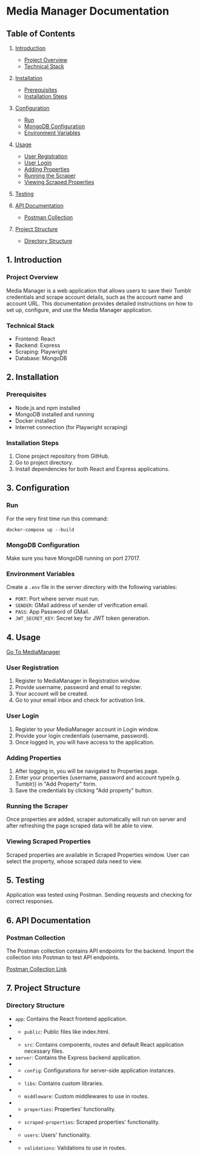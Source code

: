 # Media Manager Documentation

## Table of Contents

1. [Introduction](#1-introduction)
    - [Project Overview](#project-overview)
    - [Technical Stack](#technical-stack)

2. [Installation](#2-installation)
    - [Prerequisites](#prerequisites)
    - [Installation Steps](#installation-steps)

3. [Configuration](#3-configuration)
    - [Run](#run-)
    - [MongoDB Configuration](#mongodb-configuration)
    - [Environment Variables](#environment-variables)

4. [Usage](#4-usage)
    - [User Registration](#user-registration)
    - [User Login](#user-login)
    - [Adding Properties](#adding-properties)
    - [Running the Scraper](#running-the-scraper)
    - [Viewing Scraped Properties](#viewing-scraped-properties)

5. [Testing](#5-testing)

6. [API Documentation](#6-api-documentation)
    - [Postman Collection](#postman-collection)

7. [Project Structure](#7-project-structure)
    - [Directory Structure](#directory-structure)


## 1. Introduction

### Project Overview

Media Manager is a web application that allows users to save their Tumblr credentials and scrape account details, such as the account name and account URL. This documentation provides detailed instructions on how to set up, configure, and use the Media Manager application.

### Technical Stack

- Frontend: React
- Backend: Express
- Scraping: Playwright
- Database: MongoDB

## 2. Installation

### Prerequisites

- Node.js and npm installed
- MongoDB installed and running
- Docker installed
- Internet connection (for Playwright scraping)

### Installation Steps

1. Clone project repository from GitHub.
2. Go to project directory.
3. Install dependencies for both React and Express applications.

## 3. Configuration

### Run 
For the very first time run this command:
```shell
docker-compose up --build
```



### MongoDB Configuration
Make sure you have MongoDB running on port 27017.

### Environment Variables

Create a `.env` file in the server directory with the following variables:

- `PORT`: Port where server must run.
-  `SENDER`: GMail address of sender of verification email.
-  `PASS`: App Password of GMail.
-  `JWT_SECRET_KEY`: Secret key for JWT token generation.

## 4. Usage
[Go To MediaManager](http://localhost:3001/)

### User Registration

1. Register to MediaManager in Registration window.
2. Provide username, password and email to register.
3. Your account will be created.
4. Go to your email inbox and check for activation link.

### User Login

1. Register to your MediaManager account in Login window.
2. Provide your login credentials (username, password).
3. Once logged in, you will have access to the application.

### Adding Properties

1. After logging in, you will be navigated to Properties page.
2. Enter your properties (username, password and account type(e.g. Tumblr)) in "Add Property" form.
3. Save the credentials by clicking "Add property" button.

### Running the Scraper

Once properties are added, scraper automatically will run on server and after refreshing the page scraped data will
be able to view.

### Viewing Scraped Properties

Scraped properties are available in Scraped Properties window. User can select the property, whose scraped data need to view.

## 5. Testing
Application was tested using Postman. Sending requests and checking for correct responses.

## 6. API Documentation

### Postman Collection

The Postman collection contains API endpoints for the backend. Import the collection into Postman to test API endpoints.

[Postman Collection Link](https://martian-station-600895.postman.co/workspace/New-Team-Workspace~bfa80e8d-aa3e-45e5-b70f-97cc4ef70363/collection/29734070-7a8e72fd-4b07-43ab-8c89-01d60301205c?action=share&creator=29734070)

## 7. Project Structure

### Directory Structure

- `app`: Contains the React frontend application.
- - `public`: Public files like index.html.
- - `src`: Contains components, routes and default React application necessary files.
- `server`: Contains the Express backend application.
- - `config`: Configurations for server-side application instances.
- - `libs`: Contains custom libraries.
- - `middleware`: Custom middlewares to use in routes.
- - `properties`: Properties' functionality.
- - `scraped-properties`: Scraped properties' functionality.
- - `users`: Users' functionality.
- - `validations`: Validations to use in routes.
